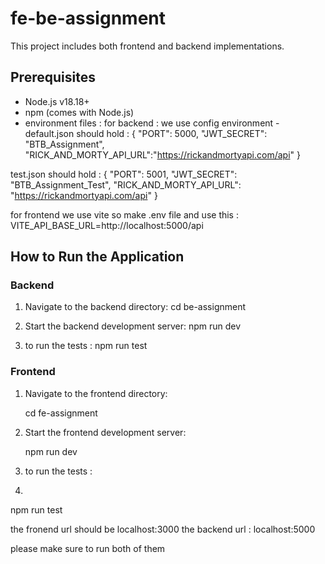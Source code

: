 # fe-be-assignment
This project includes both frontend and backend implementations.

## Prerequisites

- Node.js v18.18+
- npm (comes with Node.js)
- environment files :
for backend :
we use config environment - 
default.json should hold : 
{
  "PORT": 5000,
  "JWT_SECRET": "BTB_Assignment",
  "RICK_AND_MORTY_API_URL":"https://rickandmortyapi.com/api"
}

test.json should hold :
{
    "PORT": 5001,
    "JWT_SECRET": "BTB_Assignment_Test",
    "RICK_AND_MORTY_API_URL": "https://rickandmortyapi.com/api"
}
  
for frontend we use vite so make .env file and use this :
VITE_API_BASE_URL=http://localhost:5000/api

## How to Run the Application

### Backend

1. Navigate to the backend directory:
    cd be-assignment

2. Start the backend development server:
    npm run dev

3. to run the tests :
 npm run test
   
### Frontend

1. Navigate to the frontend directory:

    cd fe-assignment

2. Start the frontend development server:

    npm run dev

3. to run the tests :
4. 
 npm run test

the fronend url should be localhost:3000 
the backend url : localhost:5000

please make sure to run both of them 

